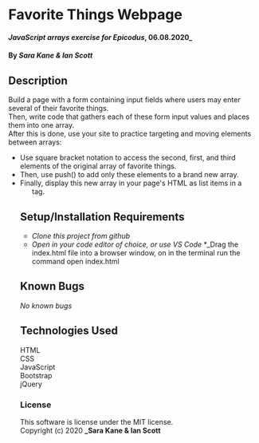 # Favorite Things Webpage

#### _JavaScript arrays exercise for Epicodus_, 06.08.2020_

#### By _**Sara Kane & Ian Scott**_

## Description
Build a page with a form containing input fields where users may enter several of their favorite things.  
Then, write code that gathers each of these form input values and places them into one array.  
After this is done, use your site to practice targeting and moving elements between arrays:  
  * Use square bracket notation to access the second, first, and third elements of the original array of favorite things.  
  * Then, use push() to add only these elements to a brand new array.  
  * Finally, display this new array in your page's HTML as list items in a <ul> tag.  

## Setup/Installation Requirements

* _Clone this project from github_
* _Open in your code editor of choice, or use VS Code_
*_Drag the index.html file into a browser window, on in the terminal run the command open index.html


## Known Bugs
_No known bugs_

## Technologies Used
HTML  
CSS  
JavaScript  
Bootstrap  
jQuery  

### License
This software is license under the MIT license.  
Copyright (c) 2020 **_Sara Kane & Ian Scott**
